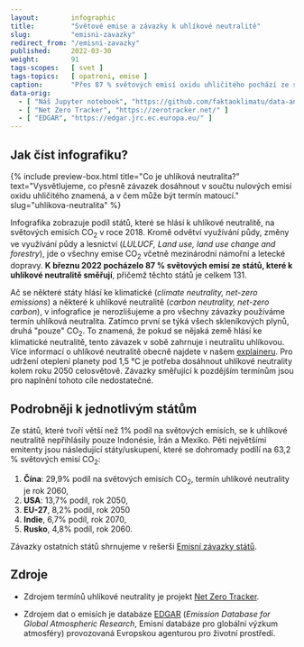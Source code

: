 ```yaml
---
layout:        infographic
title:         "Světové emise a závazky k uhlíkové neutralitě"
slug:          "emisni-zavazky"
redirect_from: "/emisni-zavazky"
published:     2022-03-30
weight:        91
tags-scopes:   [ svet ]
tags-topics:   [ opatreni, emise ]
caption:       "Přes 87 % světových emisí oxidu uhličitého pochází ze států, které směřují k uhlíkové neutralitě. Těchto států je již 131. Státy, které svůj závazek k uhlíkové neutralitě zatím nepředstavily, se naproti tomu podílí na 9 % světových emisí. 3,5 % emisí pak připadá mezinárodní námořní a letecké dopravě."
data-orig:
  - [ "Náš Jupyter notebook", "https://github.com/faktaoklimatu/data-analysis/blob/master/notebooks/net-zero-pledges.ipynb" ]
  - [ "Net Zero Tracker", "https://zerotracker.net/" ]
  - [ "EDGAR", "https://edgar.jrc.ec.europa.eu/" ]
---
```


## Jak číst infografiku?

{% include preview-box.html
    title="Co je uhlíková neutralita?"
    text="Vysvětlujeme, co přesně závazek dosáhnout v součtu nulových emisí oxidu uhličitého znamená, a v čem může být termín matoucí."
    slug="uhlikova-neutralita"
%}

Infografika zobrazuje podíl států, které se hlásí k uhlíkové neutralitě, na světových emisích CO<sub>2</sub> v roce 2018. Kromě odvětví využívání půdy, změny ve využívání půdy a lesnictví (*LULUCF, Land use, land use change and forestry*), jde o všechny emise CO<sub>2</sub> včetně mezinárodní námořní a letecké dopravy. **K březnu 2022 pocházelo 87 % světových emisí ze států, které k uhlíkové neutralitě směřují**, přičemž těchto států je celkem 131.

Ač se některé státy hlásí ke klimatické (*climate neutrality, net-zero emissions*) a některé k uhlíkové neutralitě (*carbon neutrality, net-zero carbon*), v infografice je nerozlišujeme a pro všechny závazky používáme termín uhlíková neutralita. Zatímco první se týká všech skleníkových plynů, druhá "pouze" CO<sub>2</sub>. To znamená, že pokud se nějaká země hlásí ke klimatické neutralitě, tento závazek v sobě zahrnuje i neutralitu uhlíkovou. Více informací o uhlíkové neutralitě obecně najdete v našem [explaineru](/explainery/uhlikova-neutralita). Pro udržení oteplení planety pod 1,5 °C je potřeba dosáhnout uhlíkové neutrality kolem roku 2050 celosvětově. Závazky směřující k pozdějším termínům jsou pro naplnění tohoto cíle nedostatečné.


## Podrobněji k jednotlivým státům

Ze států, které tvoří větší než 1% podíl na světových emisích, se k uhlíkové neutralitě nepřihlásily pouze Indonésie, Írán a Mexiko.
Pěti největšími emitenty jsou následující státy/uskupení, které se dohromady podílí na 63,2 % světových emisí CO<sub>2</sub>:
1. **Čína**: 29,9% podíl na světových emisích CO<sub>2</sub>, termín uhlíkové neutrality je rok 2060,
2. **USA**: 13,7% podíl, rok 2050,
3. **EU-27**, 8,2% podíl, rok 2050
4. **Indie**, 6,7% podíl, rok 2070,
5. **Rusko**, 4,8% podíl, rok 2060.

Závazky ostatních států shrnujeme v rešerši [Emisní závazky států](/studie/2021-reserse-zavazky-statu).

## Zdroje

* Zdrojem termínů uhlíkové neutrality je projekt [Net Zero Tracker](https://zerotracker.net).

* Zdrojem dat o emisích je databáze [EDGAR](https://edgar.jrc.ec.europa.eu/) (*Emission Database for Global Atmospheric Research*, Emisní databáze pro globální výzkum atmosféry) provozovaná Evropskou agenturou pro životní prostředí.
